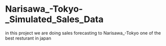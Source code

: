 # Narisawa_-Tokyo-_Simulated_Sales_Data

in this project we are doing sales forecasting to Narisawa_-Tokyo one of the best resturant in japan
